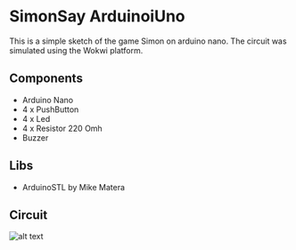 # SimonSay ArduinoiUno
This is a simple sketch of the game Simon on arduino nano. 
The circuit was simulated using the Wokwi platform.
## Components
- Arduino Nano
- 4 x PushButton
- 4 x Led
- 4 x Resistor 220 Omh
- Buzzer
## Libs
- ArduinoSTL by Mike Matera
## Сircuit 
![alt text](https://github.com/grafscorp/SimonSay-ArduinoUno/blob/main/Сircuit.png?center=true)


